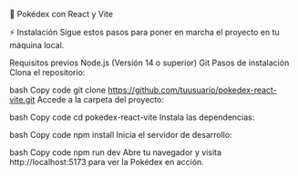 🧿 Pokédex con React y Vite

⚡ Instalación
Sigue estos pasos para poner en marcha el proyecto en tu máquina local.

Requisitos previos
Node.js (Versión 14 o superior)
Git
Pasos de instalación
Clona el repositorio:

bash
Copy code
git clone https://github.com/tuusuario/pokedex-react-vite.git
Accede a la carpeta del proyecto:

bash
Copy code
cd pokedex-react-vite
Instala las dependencias:

bash
Copy code
npm install
Inicia el servidor de desarrollo:

bash
Copy code
npm run dev
Abre tu navegador y visita http://localhost:5173 para ver la Pokédex en acción.
